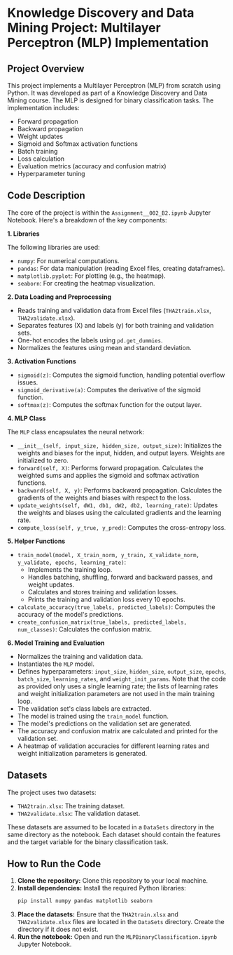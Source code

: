 # Knowledge Discovery and Data Mining Project: Multilayer Perceptron (MLP) Implementation

## Project Overview

This project implements a Multilayer Perceptron (MLP) from scratch using Python.  It was developed as part of a Knowledge Discovery and Data Mining course. The MLP is designed for binary classification tasks. The implementation includes:

* Forward propagation
* Backward propagation
* Weight updates
* Sigmoid and Softmax activation functions
* Batch training
* Loss calculation
* Evaluation metrics (accuracy and confusion matrix)
* Hyperparameter tuning

## Code Description

The core of the project is within the `Assignment__002_B2.ipynb` Jupyter Notebook. Here's a breakdown of the key components:

**1. Libraries**

The following libraries are used:

* `numpy`: For numerical computations.
* `pandas`: For data manipulation (reading Excel files, creating dataframes).
* `matplotlib.pyplot`: For plotting (e.g., the heatmap).
* `seaborn`: For creating the heatmap visualization.

**2. Data Loading and Preprocessing**

* Reads training and validation data from Excel files (`THA2train.xlsx`, `THA2validate.xlsx`).
* Separates features (X) and labels (y) for both training and validation sets.
* One-hot encodes the labels using `pd.get_dummies`.
* Normalizes the features using mean and standard deviation.

**3. Activation Functions**

* `sigmoid(z)`: Computes the sigmoid function, handling potential overflow issues.
* `sigmoid_derivative(a)`: Computes the derivative of the sigmoid function.
* `softmax(z)`: Computes the softmax function for the output layer.

**4. MLP Class**

The `MLP` class encapsulates the neural network:

* `__init__(self, input_size, hidden_size, output_size)`: Initializes the weights and biases for the input, hidden, and output layers.  Weights are initialized to zero.
* `forward(self, X)`: Performs forward propagation.  Calculates the weighted sums and applies the sigmoid and softmax activation functions.
* `backward(self, X, y)`: Performs backward propagation.  Calculates the gradients of the weights and biases with respect to the loss.
* `update_weights(self, dW1, db1, dW2, db2, learning_rate)`: Updates the weights and biases using the calculated gradients and the learning rate.
* `compute_loss(self, y_true, y_pred)`: Computes the cross-entropy loss.

**5. Helper Functions**

* `train_model(model, X_train_norm, y_train, X_validate_norm, y_validate, epochs, learning_rate)`:
    * Implements the training loop.
    * Handles batching, shuffling, forward and backward passes, and weight updates.
    * Calculates and stores training and validation losses.
    * Prints the training and validation loss every 10 epochs.
* `calculate_accuracy(true_labels, predicted_labels)`: Computes the accuracy of the model's predictions.
* `create_confusion_matrix(true_labels, predicted_labels, num_classes)`:  Calculates the confusion matrix.

**6. Model Training and Evaluation**
* Normalizes the training and validation data.
* Instantiates the `MLP` model.
* Defines hyperparameters: `input_size`, `hidden_size`, `output_size`, `epochs`, `batch_size`, `learning_rates`, and `weight_init_params`.  Note that the code as provided only uses a single learning rate; the lists of learning rates and weight initialization parameters are not used in the main training loop.
* The validation set's class labels are extracted.
* The model is trained using the `train_model` function.
* The model's predictions on the validation set are generated.
* The accuracy and confusion matrix are calculated and printed for the validation set.
* A heatmap of validation accuracies for different learning rates and weight initialization parameters is generated.

## Datasets
The project uses two datasets:
* `THA2train.xlsx`: The training dataset.
* `THA2validate.xlsx`: The validation dataset.

These datasets are assumed to be located in a `DataSets` directory in the same directory as the notebook.  Each dataset should contain the features and the target variable for the binary classification task.

## How to Run the Code

1.  **Clone the repository:** Clone this repository to your local machine.
2.  **Install dependencies:** Install the required Python libraries:
    ```bash
    pip install numpy pandas matplotlib seaborn
    ```
3.  **Place the datasets:** Ensure that the `THA2train.xlsx` and `THA2validate.xlsx` files are located in the `DataSets` directory.  Create the directory if it does not exist.
4.  **Run the notebook:** Open and run the `MLPBinaryClassification.ipynb` Jupyter Notebook.
